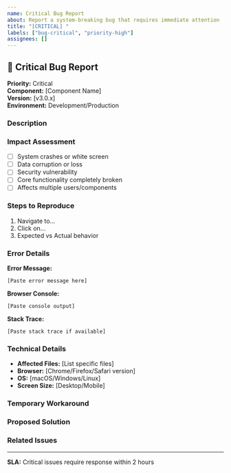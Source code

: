 ```yaml
---
name: Critical Bug Report  
about: Report a system-breaking bug that requires immediate attention
title: "[CRITICAL] "
labels: ["bug-critical", "priority-high"]
assignees: []
---
```


## 🚨 Critical Bug Report

**Priority:** Critical  
**Component:** [Component Name]  
**Version:** [v3.0.x]  
**Environment:** Development/Production  

### Description
<!-- Clear description of the critical issue -->

### Impact Assessment
- [ ] System crashes or white screen
- [ ] Data corruption or loss
- [ ] Security vulnerability 
- [ ] Core functionality completely broken
- [ ] Affects multiple users/components

### Steps to Reproduce
1. Navigate to...
2. Click on...
3. Expected vs Actual behavior

### Error Details
**Error Message:**
```
[Paste error message here]
```

**Browser Console:**
```
[Paste console output]
```

**Stack Trace:**
```
[Paste stack trace if available]
```

### Technical Details
- **Affected Files:** [List specific files]
- **Browser:** [Chrome/Firefox/Safari version]
- **OS:** [macOS/Windows/Linux]
- **Screen Size:** [Desktop/Mobile]

### Temporary Workaround
<!-- Is there a temporary workaround available? -->

### Proposed Solution
<!-- Technical approach to fix (if known) -->

### Related Issues
<!-- Link to related issues -->

---

**SLA:** Critical issues require response within 2 hours
